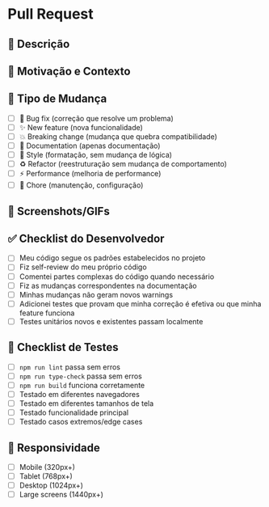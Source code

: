 # Pull Request

## 📝 Descrição

<!-- Descreva brevemente o que foi implementado/corrigido -->

## 🎯 Motivação e Contexto

<!-- Por que essa mudança foi necessária? Qual problema resolve? -->

## 🔄 Tipo de Mudança

<!-- Marque com [x] o tipo de mudança -->

- [ ] 🐛 Bug fix (correção que resolve um problema)
- [ ] ✨ New feature (nova funcionalidade)
- [ ] 💥 Breaking change (mudança que quebra compatibilidade)
- [ ] 📝 Documentation (apenas documentação)
- [ ] 🎨 Style (formatação, sem mudança de lógica)
- [ ] ♻️ Refactor (reestruturação sem mudança de comportamento)
- [ ] ⚡ Performance (melhoria de performance)
- [ ] 🔧 Chore (manutenção, configuração)

## 📸 Screenshots/GIFs

<!-- Se houver mudanças visuais, adicione prints ou GIFs -->
<!--
**Antes:**
![antes](link-da-imagem)

**Depois:**
![depois](link-da-imagem)
-->

## ✅ Checklist do Desenvolvedor

<!-- Marque [x] nas tarefas concluídas -->

- [ ] Meu código segue os padrões estabelecidos no projeto
- [ ] Fiz self-review do meu próprio código
- [ ] Comentei partes complexas do código quando necessário
- [ ] Fiz as mudanças correspondentes na documentação
- [ ] Minhas mudanças não geram novos warnings
- [ ] Adicionei testes que provam que minha correção é efetiva ou que minha feature funciona
- [ ] Testes unitários novos e existentes passam localmente

## 🧪 Checklist de Testes

- [ ] `npm run lint` passa sem erros
- [ ] `npm run type-check` passa sem erros
- [ ] `npm run build` funciona corretamente
- [ ] Testado em diferentes navegadores
- [ ] Testado em diferentes tamanhos de tela
- [ ] Testado funcionalidade principal
- [ ] Testado casos extremos/edge cases

## 📱 Responsividade

- [ ] Mobile (320px+)
- [ ] Tablet (768px+)
- [ ] Desktop (1024px+)
- [ ] Large screens (1440px+)
